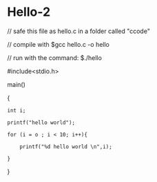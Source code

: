 # Hello-2

// safe this file as hello.c in a folder called "ccode"

// compile with $gcc hello.c -o hello

// run with the command: $./hello

#include<stdio.h>

main()

{

	int i;
	
	printf("hello world");
	
	for (i = o ; i < 10; i++){
	
		printf("%d hello world \n",i);
		
	}
	
}

